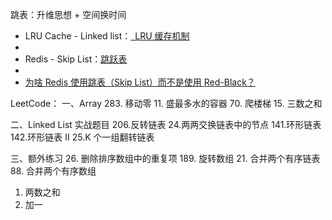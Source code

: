 

跳表：升维思想 + 空间换时间

- LRU Cache - Linked list：[ LRU 缓存机制](http://leetcode-cn.com/problems/lru-cache)
- 
- Redis - Skip List：[跳跃表](http://redisbook.readthedocs.io/en/latest/internal-datastruct/skiplist.html)
- 
- [为啥 Redis 使用跳表（Skip      List）而不是使用 Red-Black？](http://www.zhihu.com/question/20202931)


LeetCode：
一、Array
283. 移动零
11. 盛最多水的容器
70. 爬楼梯
15. 三数之和

二、Linked List 实战题目
206.反转链表
24.两两交换链表中的节点
141.环形链表
142.环形链表 II
25.K 个一组翻转链表


三、额外练习
26. 删除排序数组中的重复项
189. 旋转数组
21. 合并两个有序链表
88. 合并两个有序数组
1. 两数之和
66. 加一

